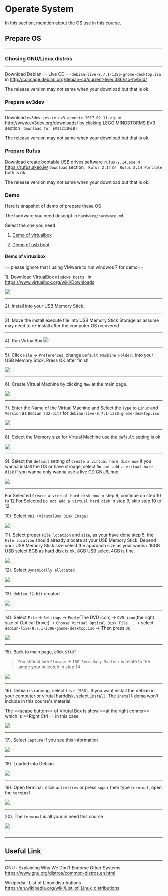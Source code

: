 # Operate System

In this section,  memtion about the OS use in this course.

## Prepare OS
---

### Chosing GNU/Linux distros
---

<!--
In this course will be using `linuxminit-18.1-cinamon-32bit.iso`


Downlaod `linuxminit-18.1-cinamon-32bit.iso` in https://www.linuxmint.com/edition.php?id=226 , in the `Download mirrors` section select `COUNTRY` `World` `MIRROR` `EvoWise CDN` will be fine.
-->

Download Debian== Live CD ==`debian-live-8.7.1-i386-gnome-desktop.iso`  in http://cdimage.debian.org/debian-cd/current-live/i386/iso-hybrid/ 

<!--
==If you wanna to install Debian== in the computer you can download install image in http://cdimage.debian.org/debian-cd/current/ , image in `amd64` is for 64bit(x86_64) machine, iamge in `i386` is for 32bit(x86) machine which for old computer. 
-->

The release version may not same when your download but that is ok.


### Prepare ev3dev
---

Download `ev3dev-jessie-ev3-generic-2017-02-11.zip` in http://www.ev3dev.org/downloads/ by clicking LEGO MINDSTORMS EV3 section ` Download for EV3(211MiB)`

The release version may not same when your download but that is ok.

### Prepare Rufus

Download create bootable USB drives software  `rufus-2.14.exe`  in https://rufus.akeo.ie/  `Download` section, ` Rufus 2.14`  or ` Rufus 2.14 Portable`  both is ok.

The release version may not same when your download but that is ok.


### Demo 
Here is snapshot of demo of prepare these OS


The hardware you need descript in `hardware/hardware.md`.

Select the one you need

1. [Demo of virtualbox](#demo-of-virtualbox)

2. [Demo of usb boot](#demo-of-usb-boot)

#### Demo of virtualbox

<!--
> For the tutor who use VirtualBox to run Linuxmint Live CD, in Create Virtual Machine step, version use Ubuntu (64-bit) or Ubuntu (32-bit), other may not work.
-->

==please ignore that I using VMware to run windwos 7 for demo==

1). Download VirtualBox  `Windows hosts ` in https://www.virtualbox.org/wiki/Downloads

![](virtualbox/00-download-virtualbox-windows-hosts.png) 

---

2). Install into your USB Memory Stick.

---

3). Move the install execute file into USB Memory Stick Storage as assume may need to re-install after the computer OS recovered

---

4). Run VirtualBox
![](virtualbox/01-oracle-vm-virtualbox-manager.png) 

---

5). Click `File` -> `Preferences`, change `Default Machine Folder:`  into your USB Memory Stick. Press OK after finish

![](virtualbox/02-virtualbox-preferences.png) 

---

6). Create Virtual Machine by clicking `New` at the main page.

![](virtualbox/01-oracle-vm-virtualbox-manager.png) 

---

7). Enter the Name of the Virtual Machine and Select the `Type` to `Linux` and `Version` as `Debian (32-bit)` for `debian-live-8.7.1-i386-gnome-desktop.iso`  

![](virtualbox/03-create-virtual-machine-01-name-and-operating-system.png) 

---

8). Select the Memory size for Virtual Machine use the `default` setting is ok

![](virtualbox/04-create-virtual-machine-02-memory-size.png) 

---

9). Select the `default`  setting of `Create a virtual hard disk now` if you wanna install the OS or have stroage, select `Do not add a virtual hard disk`  if you wanna only wanna use a live CD GNU/Linux

![](virtualbox/05-create-virtual-machine-03-hard-disk.png) 

---
For Selected `Create a virtual hard disk now` in step 9, continue on step 10 to 12
For Selected `Do not add a virtual hard disk` in step 9, skip step 10 to 12

10). Select `VDI (VirutalBox Disk Image)`

![](virtualbox/06-create-virtual-hard-disk-01-hard-disk-file-type.png) 

11). Select proper `File location` and `size`, as your have done step 5, the `File location` should already alocate at your USE Memory Stick. Depend your USB Memory Stick size select the approach size as your wanna. 
16GB USB select 8GB as hard disk is ok. 
8GB USB select 4GB is fine.

![](virtualbox/07-create-virtual-hard-disk-02-file-location-and-size.png) 

12). Select `Dynamically allocated`

![](virtualbox/08-create-virtual-hard-disk-03-storage-on-physical-hard-disk.png) 

---

13). `debian 32-bit` created

![](virtualbox/09-debian-32-bit-created.png) 

---

14). Select `File` -> `Settings` -> `Empty`(The DVD icon) -> `DVD icon`(the right size of Optical Drive:) -> `Choose Virtual Optical Disk File...` -> select `debian-live-8.7.1-i386-gnome-desktop.iso` -> Then press `OK`

![](virtualbox/10-select-the-debian-image.png) 

---

15). Back to main page, click `START`
> You should see `Storage` -> `IDE Secondary Master:` is relate to the iamge your selected in step 14

![](virtualbox/11-start-debian-32-bit.png) 

---

16). Debian is running, select `Live (586)`. 
If you want install the debian in your computer or virutal harddisk, select `Install`. The `install` demo won't include in this course's material

The ==scape button== of Virutal Box is show ==at the right conner== which is ==Right Ctrl== in this case

![](virtualbox/12-debian-32-bit-running.png) 

---

17). Select `Capture` if you see this information

![](virtualbox/13-select-capture.png) 

---

18). Loaded into Debian

![](virtualbox/14-debian.png) 

---

19). Open terminal, click `activities` or press `super` then type `terminal`, open the `terminal`

![](virtualbox/15-activities-terminal.png) 

---

20). The `terminal` is all your in need this course

![](virtualbox/16-terminal.png) 

---




---


## Useful Link
---
GNU : Explaining Why We Don't Endorse Other Systems
https://www.gnu.org/distros/common-distros.en.html

Wikipedia : List of LInux distributions
https://en.wikipedia.org/wiki/List_of_Linux_distributions
